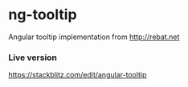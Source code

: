 # ng-tooltip
Angular tooltip implementation from http://rebat.net

### Live version
https://stackblitz.com/edit/angular-tooltip